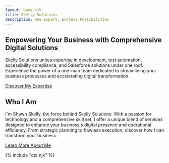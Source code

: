 ```yaml
---
layout: base.njk
title: Skelly Solutions
description: One Expert, Endless Possibilities
---
```


<main>
  <!-- Hero Section -->
  <section id="hero">
    <div class="hero-content">
      <h2>Empowering Your Business with Comprehensive Digital Solutions</h2>
      <p>
        Skelly Solutions unites expertise in development, test automation,
        accessibility compliance, and Salesforce solutions under one roof.
        Experience the power of a one-man team dedicated to streamlining
        your business processes and accelerating digital transformation.
      </p>
      <a href="/services/" class="cta-button">Discover My Expertise</a>
    </div>
  </section>

  <!-- About Preview Section -->
  <section id="about-preview">
    <h2>Who I Am</h2>
    <p>
      I'm Shawn Skelly, the force behind Skelly Solutions. With a passion
      for technology and a comprehensive skill set, I offer a unique blend
      of services designed to enhance your business's digital presence and
      operational efficiency. From strategic planning to flawless execution,
      discover how I can transform your business.
    </p>
    <a href="/about/" class="cta-button">Learn More About Me</a>
  </section>

  {% include "cta.njk" %}
</main>